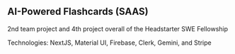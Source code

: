 ## AI-Powered Flashcards (SAAS)
2nd team project and 4th project overall of the Headstarter SWE Fellowship

Technologies: NextJS, Material UI, Firebase, Clerk, Gemini, and Stripe
